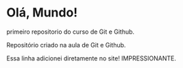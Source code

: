 # Olá, Mundo!
 primeiro repositorio do curso de Git e Github.

 Repositório criado na aula de Git e Github.

Essa linha adicionei diretamente no site! IMPRESSIONANTE.
